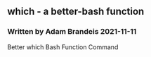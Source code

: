 ##
## which - a better-bash function 
### Written by Adam Brandeis 2021-11-11

Better which Bash Function Command 
